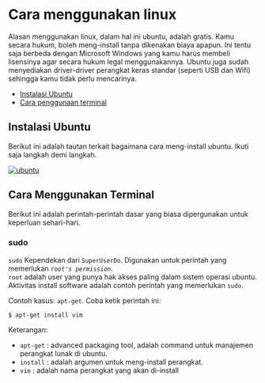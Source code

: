 # Cara menggunakan linux

Alasan menggunakan linux, dalam hal ini ubuntu, adalah gratis. Kamu secara hukum, boleh meng-install tanpa dikenakan biaya apapun. Ini tentu saja berbeda dengan Microsoft Windows yang kamu harus membeli lisensinya agar secara hukum legal menggunakannya. Ubuntu juga sudah menyediakan driver-driver perangkat keras standar (seperti USB dan Wifi) sehingga kamu tidak perlu mencarinya.

- [Instalasi Ubuntu](#instalasi-ubuntu)
- [Cara penggunaan terminal](#cara-penggunaan-terminal)

## Instalasi Ubuntu

Berikut ini adalah tautan terkait bagaimana cara meng-install ubuntu. Ikuti saja langkah demi langkah.

[![ubuntu]()](https://tutorials.ubuntu.com/tutorial/tutorial-install-ubuntu-desktop)


## Cara Menggunakan Terminal

Berikut ini adalah perintah-perintah dasar yang biasa dipergunakan untuk keperluan sehari-hari.

### sudo

`sudo` Kependekan dari `SuperUserDo`. Digunakan untuk perintah yang memerlukan *`root's permission`*.  
`root` adalah user yang punya hak akses paling dalam sistem operasi ubuntu. Aktivitas install software adalah contoh perintah yang memerlukan `sudo`.

Contoh kasus: `apt-get`. Coba ketik perintah ini:

```terminal
$ apt-get install vim
```

Keterangan:  
- `apt-get` : advanced packaging tool, adalah command untuk manajemen perangkat lunak di ubuntu.
- `install` : adalah argumen untuk meng-install perangkat.
- `vim`     : adalah nama perangkat yang akan di-install